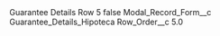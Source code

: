 <?xml version="1.0" encoding="UTF-8"?>
<CustomMetadata xmlns="http://soap.sforce.com/2006/04/metadata" xmlns:xsi="http://www.w3.org/2001/XMLSchema-instance" xmlns:xsd="http://www.w3.org/2001/XMLSchema">
    <label>Guarantee Details Row 5</label>
    <protected>false</protected>
    <values>
        <field>Modal_Record_Form__c</field>
        <value xsi:type="xsd:string">Guarantee_Details_Hipoteca</value>
    </values>
    <values>
        <field>Row_Order__c</field>
        <value xsi:type="xsd:double">5.0</value>
    </values>
</CustomMetadata>
